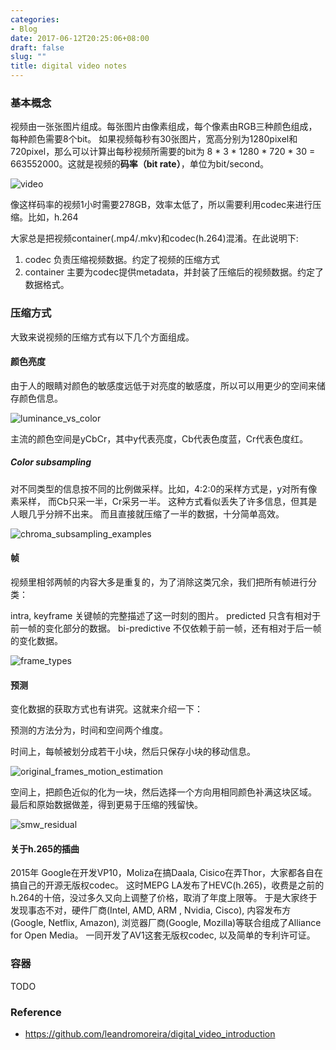 ```yaml
---
categories:
- Blog
date: 2017-06-12T20:25:06+08:00
draft: false
slug: ""
title: digital video notes
---
```


### 基本概念

视频由一张张图片组成。每张图片由像素组成，每个像素由RGB三种颜色组成，每种颜色需要8个bit。
如果视频每秒有30张图片，宽高分别为1280pixel和720pixel，那么可以计算出每秒视频所需要的bit为
8 * 3 * 1280 * 720 * 30 = 663552000。这就是视频的**码率（bit rate）**，单位为bit/second。

![video](/images/2017/06/video.png)

像这样码率的视频1小时需要278GB，效率太低了，所以需要利用codec来进行压缩。比如，h.264

大家总是把视频container(.mp4/.mkv)和codec(h.264)混淆。在此说明下:

1. codec 负责压缩视频数据。约定了视频的压缩方式
2. container 主要为codec提供metadata，并封装了压缩后的视频数据。约定了数据格式。

### 压缩方式

大致来说视频的压缩方式有以下几个方面组成。

#### 颜色亮度

由于人的眼睛对颜色的敏感度远低于对亮度的敏感度，所以可以用更少的空间来储存颜色信息。

![luminance_vs_color](/images/2017/06/luminance_vs_color.png)

主流的颜色空间是yCbCr，其中y代表亮度，Cb代表色度蓝，Cr代表色度红。

##### Color subsampling

对不同类型的信息按不同的比例做采样。比如，4:2:0的采样方式是，y对所有像素采样，
而Cb只采一半，Cr采另一半。
这种方式看似丢失了许多信息，但其是人眼几乎分辨不出来。
而且直接就压缩了一半的数据，十分简单高效。

![chroma_subsampling_examples](/images/2017/06/chroma_subsampling_examples.jpg)


#### 帧

视频里相邻两帧的内容大多是重复的，为了消除这类冗余，我们把所有帧进行分类：

intra, keyframe 关键帧的完整描述了这一时刻的图片。
predicted 只含有相对于前一帧的变化部分的数据。
bi-predictive 不仅依赖于前一帧，还有相对于后一帧的变化数据。

![frame_types](/images/2017/06/frame_types.png)

#### 预测

变化数据的获取方式也有讲究。这就来介绍一下：

预测的方法分为，时间和空间两个维度。

时间上，每帧被划分成若干小块，然后只保存小块的移动信息。

![original_frames_motion_estimation](/images/2017/06/original_frames_motion_estimation.png)

空间上，把颜色近似的化为一块，然后选择一个方向用相同颜色补满这块区域。
最后和原始数据做差，得到更易于压缩的残留快。

![smw_residual](/images/2017/06/smw_residual.png)


#### 关于h.265的插曲

2015年 Google在开发VP10，Moliza在搞Daala, Cisico在弄Thor，大家都各自在搞自己的开源无版权codec。
这时MEPG LA发布了HEVC(h.265)，收费是之前的h.264的十倍，没过多久又向上调整了价格，取消了年度上限等。
于是大家终于发现事态不对，硬件厂商(Intel, AMD, ARM , Nvidia, Cisco), 内容发布方(Google, Netflix, Amazon),
浏览器厂商(Google, Mozilla)等联合组成了Alliance for Open Media。
一同开发了AV1这套无版权codec, 以及简单的专利许可证。

### 容器

TODO

### Reference

- https://github.com/leandromoreira/digital_video_introduction
